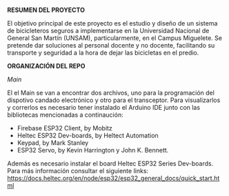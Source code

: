 **RESUMEN DEL PROYECTO**

El objetivo principal de este proyecto es el estudio y diseño de un sistema de bicicleteros seguros a implementarse en la Universidad Nacional de General San Martín (UNSAM), particularmente, en el Campus Miguelete. Se pretende dar soluciones al personal docente y no docente, facilitando su transporte y seguridad a la hora de dejar las bicicletas en el predio.

**ORGANIZACIÓN DEL REPO**

*Main*

El el Main se van a encontrar dos archivos, uno para la programación del dispotivo candado electrónico y otro para el transceptor. Para visualizarlos y correrlos es necesario tener instalado el Arduino IDE junto con las bibliotecas mencionadas a continaución: 

  - Firebase ESP32 Client, by Mobitz
  - Heltec ESP32 Dev-boards, by Heltect Automation
  - Keypad, by Mark Stanley
  - ESP32 Servo, by Kevin Harrington y John K. Bennett.

Además es necesario instalar el board Heltec ESP32 Series Dev-boards. Para más información consultar el siguiente links: https://docs.heltec.org/en/node/esp32/esp32_general_docs/quick_start.html 
